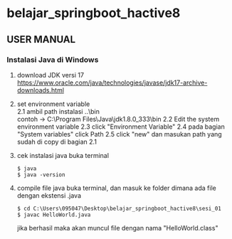# belajar_springboot_hactive8

## USER MANUAL

### Instalasi Java di Windows
1. download JDK versi 17
    https://www.oracle.com/java/technologies/javase/jdk17-archive-downloads.html

2. set environment variable  
    2.1 ambil path instalasi ..\bin  
        contoh -> C:\Program Files\Java\jdk1.8.0_333\bin
    2.2 Edit the system environment variable
    2.3 click "Environment Variable"
    2.4 pada bagian "System variables" click Path
    2.5 click "new" dan masukan path yang sudah di copy di bagian 2.1

3. cek instalasi java
    buka terminal
    ```
    $ java
    $ java -version
    ```

4. compile file java
    buka terminal, dan masuk ke folder dimana ada file dengan ekstensi .java
    ```
    $ cd C:\Users\095047\Desktop\belajar_springboot_hactive8\sesi_01
    $ javac HelloWorld.java
    ```
    jika berhasil maka akan muncul file dengan nama "HelloWorld.class"